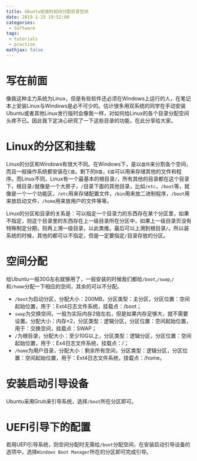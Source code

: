 ```yaml
---
title: Ubuntu安装时如何分配目录空间 
date: 2019-1-25 19:52:00
categories:
 - Software
tags: 
 - tutorials
 - practise
mathjax: false
---
```


# 写在前面

像我这种主力系统为Linux，但是有些软件还必须在Windows上运行的人，在笔记本上安装Linux与Windows是必不可少的。估计很多用双系统的同学在手动安装Ubuntu或者其他Linux发行版时会像我一样，对如何给Linux的各个目录分配空间头疼不已。因此我下定决心研究了一下这些目录的功能，在此分享给大家。

# Linux的分区和挂载

Linux的分区和Windows有很大不同。在Windows下，是以`盘符`来分割各个空间，而且一般操作系统都安装在`C盘`，剩下的`D盘`，`E盘`可以用来存储其他的文件和程序。而Linux不同，Linux有一个最基本的根目录`/`，所有其他的目录都在这个目录下，根目录`/`就像是一个大房子，`/`目录下面的其他目录，比如`/etc`，`/boot`等，就像是一个一个功能区，`/etc`用来存储配置文件，`/bin`用来放二进制程序，`/boot`用来放启动文件，`/home`用来放用户的文件等等。

Linux的分区和目录的关系是：可以指定一个目录力的东西存在某个分区里，如果不指定，则这个目录里的东西存在上一级目录所在分区中，如果上一级目录页没有特殊制定分期，则再上溯一级目录，以此类推。最后可以上溯到根目录`/`。所以装系统的时候，其他的都可以不指定，但是一定要指定`/`目录存放的分区。

# 空间分配

给Ubuntu一般30G左右就够用了，一般安装的时候我们都给`/boot`,`/swap`,`/`和`/home`分配一下相应的空间，其余的可以不分配。

- `/boot`为启动分区，分配大小：200MB，分区类型：主分区，分区位置：空间起始位置，用于：Ext4日志文件系统，挂载点：/boot；
- `swap`为交换空间，一般为实际内存2倍左右，但是如果内存足够大，就不需要设置。分配大小：内存×2，分区类型：逻辑分区，分区位置：空间起始位置，用于：交换空间，挂载点：SWAP；
- `/`为根目录，分配大小：至少10G以上，分区类型：逻辑分区，分区位置：空间起始位置，用于：Ex4日志文件系统，挂载点：/；
- `/home`为用户目录，分配大小：剩余所有空间，分区类型：逻辑分区，分区位置：空间起始位置，用于：Ext4日志文件系统，挂载点：/home。

# 安装启动引导设备

Ubuntu采用Grub来引导系统，选择`/boot`所在分区即可。

# UEFI引导下的配置

若用UEFI引导系统，则空间分配时无需给`/boot`分配空间，在安装启动引导设备的选项中，选择`Windows Boot Manager`所在的分区即可完成引导。